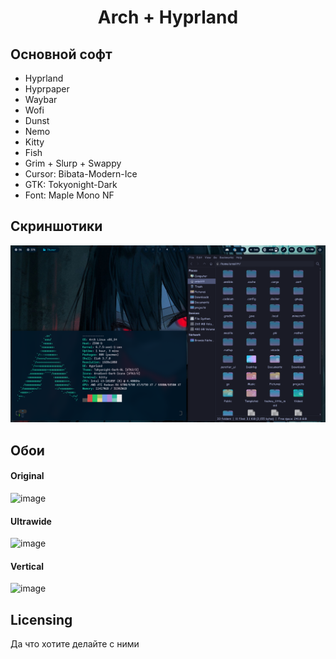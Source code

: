<h1 align="center">Arch + Hyprland</h1>

## Основной софт

- Hyprland
- Hyprpaper
- Waybar
- Wofi
- Dunst
- Nemo
- Kitty
- Fish
- Grim + Slurp + Swappy
- Cursor: Bibata-Modern-Ice
- GTK: Tokyonight-Dark
- Font: Maple Mono NF

## Скриншотики

![image](README/screen_1.png)

## Обои

#### Original
![image](README/when-the-banshee-cries(5824x3264).png)
#### Ultrawide
![image](README/when-the-banshee-cries(5824x2430).png)
#### Vertical
![image](README/when-the-banshee-cries(1836x3264).png)

## Licensing

Да что хотите делайте с ними
